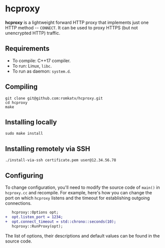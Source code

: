 # hcproxy
**hcproxy** is a lightweight forward HTTP proxy that implements just one HTTP method -- `CONNECT`. It can be used to proxy HTTPS (but not unencrypted HTTP) traffic.

## Requirements

*  To compile: C++17 compiler.
*  To run: Linux, `libc`.
*  To run as daemon: `system.d`.

## Compiling

```shell
git clone git@github.com:romkatv/hcproxy.git
cd hcproxy
make
```

## Installing locally

```shell
sudo make install
```

## Installing remotely via SSH

```shell
./install-via-ssh certificate.pem user@12.34.56.78
```

## Configuring

To change configuration, you'll need to modify the source code of `main()` in `hcproxy.cc` and recompile. For example, here's how you can change the port on which `hcproxy` listens and the timeout for establishing outgoing connections.

```diff
   hcproxy::Options opt;
+  opt.listen_port = 1234;
+  opt.connect_timeout = std::chrono::seconds(10);
   hcproxy::RunProxy(opt);
```

The list of options, their descriptions and default values can be found in the source code.
